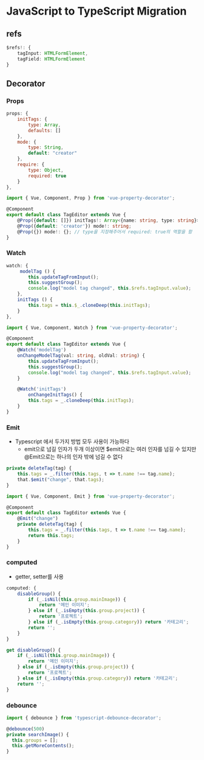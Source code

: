 # JavaScript to TypeScript Migration
## refs
``` typescript
$refs!: {
    tagInput: HTMLFormElement,
    tagField: HTMLFormElement
}

```


## Decorator
### Props
``` javascript
props: {
	initTags: {
		type: Array,
		defaults: []
	},
	mode: {
		type: String,
		default: "creator"
	},
	require: {
		type: Object,
		required: true
	}
},
```
``` typescript
import { Vue, Component, Prop } from 'vue-property-decorator';

@Component
export default class TagEditor extends Vue {
	@Prop({default: []}) initTags!: Array<{name: string, type: string}>;
	@Prop({default: 'creator'}) mode!: string;
	@Prop({}) mode!: {}; // type을 지정해주어서 required: true의 역할을 함
}
```



### Watch
``` javascript
watch: {
	 modelTag () {
		this.updateTagFromInput();
		this.suggestGroup();
		console.log("model tag changed", this.$refs.tagInput.value);
	},
	initTags () {
		this.tags = this.$_.cloneDeep(this.initTags);
	}
},
```
``` typescript
import { Vue, Component, Watch } from 'vue-property-decorator';

@Component
export default class TagEditor extends Vue {
	@Watch('modelTag')
	onChangeModelTag(val: string, oldVal: string) {
		this.updateTagFromInput();
		this.suggestGroup();
		console.log("model tag changed", this.$refs.tagInput.value);
	}

	@Watch('initTags')
		onChangeInitTags() {
		this.tags = _.cloneDeep(this.initTags);
	}
}
```


### Emit
* Typescript 에서 두가지 방법 모두 사용이 가능하다
	* emit으로 넘길 인자가 두개 이상이면 $emit으로는 여러 인자를 넘길 수 있지만 @Emit으로는 하나의 인자 밖에 넘길 수 없다

``` javascript
private deleteTag(tag) {    
	this.tags = _.filter(this.tags, t => t.name !== tag.name);
	that.$emit("change", that.tags);
}
```
``` typescript
import { Vue, Component, Emit } from 'vue-property-decorator';

@Component
export default class TagEditor extends Vue {
	@Emit("change")
	private deleteTag(tag) {    
		this.tags = _.filter(this.tags, t => t.name !== tag.name);
		return this.tags;
	}
}
```


### computed
* getter, setter를 사용
``` javascript
computed: {
	disableGroup() {
		if (_.isNil(this.group.mainImage)) {
			return '메인 이미지';
		} else if (_.isEmpty(this.group.project)) {
			return '프로젝트';
		} else if (_.isEmpty(this.group.category)) return '카테고리';
		return '';
	}
}

```
``` typescript
get disableGroup() {
	if (_.isNil(this.group.mainImage)) {
		return '메인 이미지';
	} else if (_.isEmpty(this.group.project)) {
		return '프로젝트';
	} else if (_.isEmpty(this.group.category)) return '카테고리';
	return '';
}
```


### debounce
```typescript
import { debounce } from 'typescript-debounce-decorator';

@debounce(500)
private searchImage() {
  this.groups = [];
  this.getMoreContents();
}
```




